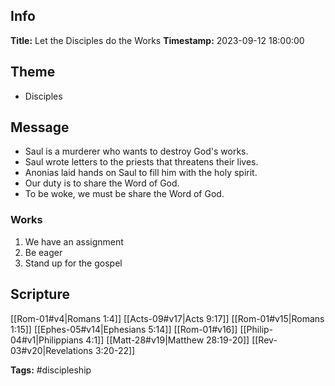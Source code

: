 ## Info
**Title:** Let the Disciples do the Works
**Timestamp:** 2023-09-12 18:00:00

## Theme
- Disciples

## Message
- Saul is a murderer who wants to destroy God's works.
- Saul wrote letters to the priests that threatens their lives.
- Anonias laid hands on Saul to fill him with the holy spirit.
- Our duty is to share the Word of God.
- To be woke, we must be share the Word of God.

### Works
1. We have an assignment
2. Be eager
3. Stand up for the gospel


## Scripture
[[Rom-01#v4|Romans 1:4]]
[[Acts-09#v17|Acts 9:17]]
[[Rom-01#v15|Romans 1:15]]
[[Ephes-05#v14|Ephesians 5:14]]
[[Rom-01#v16]]
[[Philip-04#v1|Philippians 4:1]]
[[Matt-28#v19|Matthew 28:19-20]]
[[Rev-03#v20|Revelations 3:20-22]]

**Tags:** #discipleship
